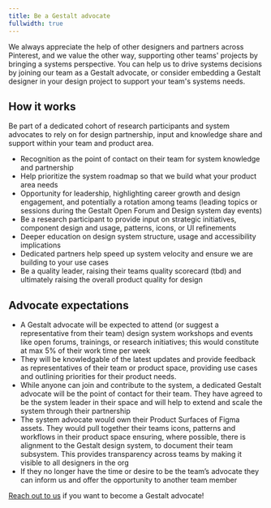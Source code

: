 ```yaml
---
title: Be a Gestalt advocate
fullwidth: true
---
```

We always appreciate the help of other designers and partners across Pinterest, and we value the other way, supporting other teams' projects by bringing a systems perspective.
You can help us to drive systems decisions by joining our team as a Gestalt advocate, or consider embedding a Gestalt designer in your design project to support your team's systems needs.

## How it works

Be part of a dedicated cohort of research participants and system advocates to rely on for design partnership, input and knowledge share and support within your team and product area.

- Recognition as the point of contact on their team for system knowledge and partnership
- Help prioritize the system roadmap so that we build what your product area needs
- Opportunity for leadership, highlighting career growth and design engagement, and potentially a rotation among teams (leading topics or sessions during the Gestalt Open Forum and Design system day events)
- Be a research participant to provide input on strategic initiatives, component design and usage, patterns, icons, or UI refinements
- Deeper education on design system structure, usage and accessibility implications
- Dedicated partners help speed up system velocity and ensure we are building to your use cases
- Be a quality leader, raising their teams quality scorecard (tbd) and ultimately raising the overall product quality for design

## Advocate expectations

- A Gestalt advocate will be expected to attend (or suggest a representative from their team) design system workshops and events like open forums, trainings, or research initiatives; this would constitute at max 5% of their work time per week
- They will be knowledgable of the latest updates and provide feedback as representatives of their team or product space, providing use cases and outlining priorities for their product needs.
- While anyone can join and contribute to the system, a dedicated Gestalt advocate will be the point of contact for their team. They have agreed to be the system leader in their space and will help to extend and scale the system through their partnership
- The system advocate would own their Product Surfaces of Figma assets. They would pull together their teams icons, patterns and workflows in their product space ensuring, where possible, there is alignment to the Gestalt design system, to document their team subsystem. This provides transparency across teams by making it visible to all designers in the org
- If they no longer have the time or desire to be the team’s advocate they can inform us and offer the opportunity to another team member

[Reach out to us](https://pinch.pinadmin.com/gestaltSlackDesign) if you want to become a Gestalt advocate!
